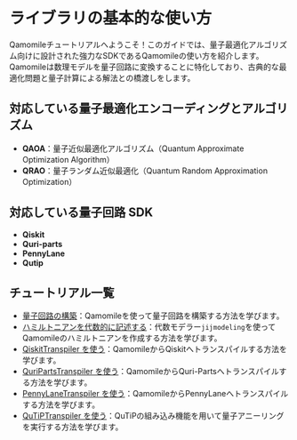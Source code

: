 # ライブラリの基本的な使い方

Qamomileチュートリアルへようこそ！このガイドでは、量子最適化アルゴリズム向けに設計された強力なSDKであるQamomileの使い方を紹介します。Qamomileは数理モデルを量子回路に変換することに特化しており、古典的な最適化問題と量子計算による解法との橋渡しをします。

## 対応している量子最適化エンコーディングとアルゴリズム

- **QAOA**：量子近似最適化アルゴリズム（Quantum Approximate Optimization Algorithm）
- **QRAO**：量子ランダム近似最適化（Quantum Random Approximation Optimization）

## 対応している量子回路 SDK

- **Qiskit**
- **Quri-parts**
- **PennyLane**
- **Qutip**

## チュートリアル一覧

- [量子回路の構築](building_quantum_circuits.ipynb)：Qamomileを使って量子回路を構築する方法を学びます。
- [ハミルトニアンを代数的に記述する](algebraic_operator.ipynb)：代数モデラー`jijmodeling`を使ってQamomileのハミルトニアンを作成する方法を学びます。
- [QiskitTranspiler を使う](Using_the_QiskitTranspiler_in_Qamomile.ipynb)：QamomileからQiskitへトランスパイルする方法を学びます。
- [QuriPartsTranspiler を使う](Using_the_QuriPartsTranspiler_in_Qamomile.ipynb)：QamomileからQuri-Partsへトランスパイルする方法を学びます。
- [PennyLaneTranspiler を使う](Using_the_PennyLaneTranspiler_in_Qamomile.ipynb)：QamomileからPennyLaneへトランスパイルする方法を学びます。
- [QuTiPTranspiler を使う](quantum_annealing.ipynb)：QuTiPの組み込み機能を用いて量子アニーリングを実行する方法を学びます。
